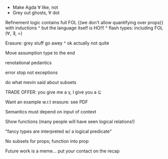 - Make Agda ∀ like, not
- Grey out ghosts, ∀ dot

Refinement logic contains full FOL {(we don't allow quantifying over props)} with inductions
^ but the language itself is HO!!!
^ flash types: including FOL (∀, ∃, =)

Erasure: grey stuff go awey
^ ok actually not quite

Move assumption type to the end

renotational pedantics

error stop not exceptions

do what mevin said about subsets

TRADE OFFER: you give me a γ, I give you a ⊆

Want an example w.r.t erasure: see PDF

Semantics must depend on input of context

Show functions (many people will have seen logical relations!)

"fancy types are interpreted w/ a logical predicate"

No subsets for props; function into prop

Future work is a meme... put your contact on the recap